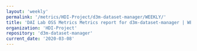 ```yaml
---
layout: 'weekly'
permalink: '/metrics/HDI-Project/d3m-dataset-manager/WEEKLY/'
title: 'DAI Lab OSS Metrics Metrics report for d3m-dataset-manager | WEEKLY-REPORT-2020-03-08'
organization: 'HDI-Project'
repository: 'd3m-dataset-manager'
current_date: '2020-03-08'
---
```

